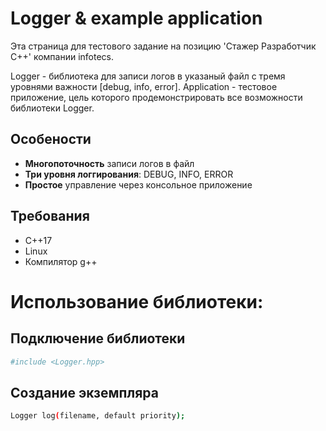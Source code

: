 # Logger & example application

Эта страница для тестового задание на позицию 'Стажер Разработчик С++' компании infotecs.

Logger - библиотека для записи логов в указаный файл с тремя уровнями важности [debug, info, error].
Application - тестовое приложение, цель которого продемонстрировать все возможности библиотеки Logger.

## Особености

 - **Многопоточность** записи логов в файл
 - **Три уровня логгирования**: DEBUG, INFO, ERROR
 - **Простое** управление через консольное приложение

## Требования

 - C++17
 - Linux
 - Компилятор g++

# Использование библиотеки:
## Подключение библиотеки

```bash
#include <Logger.hpp>
```

## Создание экземпляра 

```bash
Logger log(filename, default priority);
```
